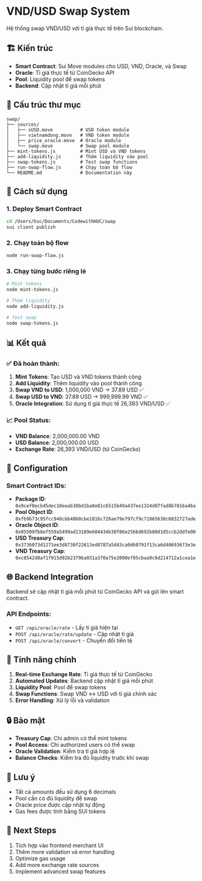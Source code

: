 # VND/USD Swap System

Hệ thống swap VND/USD với tỉ giá thực tế trên Sui blockchain.

## 🏗️ Kiến trúc

- **Smart Contract**: Sui Move modules cho USD, VND, Oracle, và Swap
- **Oracle**: Tỉ giá thực tế từ CoinGecko API
- **Pool**: Liquidity pool để swap tokens
- **Backend**: Cập nhật tỉ giá mỗi phút

## 📁 Cấu trúc thư mục

```
swap/
├── sources/
│   ├── sUSD.move          # USD token module
│   ├── vietnamdong.move   # VND token module
│   ├── price_oracle.move  # Oracle module
│   └── swap.move          # Swap pool module
├── mint-tokens.js         # Mint USD và VND tokens
├── add-liquidity.js       # Thêm liquidity vào pool
├── swap-tokens.js         # Test swap functions
├── run-swap-flow.js       # Chạy toàn bộ flow
└── README.md              # Documentation này
```

## 🚀 Cách sử dụng

### 1. Deploy Smart Contract

```bash
cd /Users/huc/Documents/CodewithHUC/swap
sui client publish
```

### 2. Chạy toàn bộ flow

```bash
node run-swap-flow.js
```

### 3. Chạy từng bước riêng lẻ

```bash
# Mint tokens
node mint-tokens.js

# Thêm liquidity
node add-liquidity.js

# Test swap
node swap-tokens.js
```

## 📊 Kết quả

### ✅ Đã hoàn thành:
1. **Mint Tokens**: Tạo USD và VND tokens thành công
2. **Add Liquidity**: Thêm liquidity vào pool thành công
3. **Swap VND to USD**: 1,000,000 VND → 37.89 USD ✅
4. **Swap USD to VND**: 37.89 USD → 999,999.99 VND ✅
5. **Oracle Integration**: Sử dụng tỉ giá thực tế 26,393 VND/USD ✅

### 📈 Pool Status:
- **VND Balance**: 2,000,000.00 VND
- **USD Balance**: 2,000,000.00 USD
- **Exchange Rate**: 26,393 VND/USD (từ CoinGecko)

## 🔧 Configuration

### Smart Contract IDs:
- **Package ID**: `0x9cef0ecb45dec10eeab38bd1ba8e81c6515b49a437ee1324d07fad8b7816a46a`
- **Pool Object ID**: `0xfb9b73c95fcc948cbb4860cbe1816c726ae79e797cf9c71865638c6832727ade`
- **Oracle Object ID**: `0x05509fb8ef559a5499ad13189e604434b30f86e256bd692b80d1d5ccb2ddfe00`
- **USD Treasury Cap**: `0x3736073d1271ee3d8730f22613ed8787a5d43ca0d60791f13ca6d40693673e3e`
- **VND Treasury Cap**: `0xc8542d8af1f915d92b2379ba031a370a75e2000ef05cbaa9c6d214712a1cea1e`

## 🌐 Backend Integration

Backend sẽ cập nhật tỉ giá mỗi phút từ CoinGecko API và gửi lên smart contract.

### API Endpoints:
- `GET /api/oracle/rate` - Lấy tỉ giá hiện tại
- `POST /api/oracle/rate/update` - Cập nhật tỉ giá
- `POST /api/oracle/convert` - Chuyển đổi tiền tệ

## 🎯 Tính năng chính

1. **Real-time Exchange Rate**: Tỉ giá thực tế từ CoinGecko
2. **Automated Updates**: Backend cập nhật tỉ giá mỗi phút
3. **Liquidity Pool**: Pool để swap tokens
4. **Swap Functions**: Swap VND ↔ USD với tỉ giá chính xác
5. **Error Handling**: Xử lý lỗi và validation

## 🔒 Bảo mật

- **Treasury Cap**: Chỉ admin có thể mint tokens
- **Pool Access**: Chỉ authorized users có thể swap
- **Oracle Validation**: Kiểm tra tỉ giá hợp lệ
- **Balance Checks**: Kiểm tra đủ liquidity trước khi swap

## 📝 Lưu ý

- Tất cả amounts đều sử dụng 6 decimals
- Pool cần có đủ liquidity để swap
- Oracle price được cập nhật tự động
- Gas fees được tính bằng SUI tokens

## 🚀 Next Steps

1. Tích hợp vào frontend merchant UI
2. Thêm more validation và error handling
3. Optimize gas usage
4. Add more exchange rate sources
5. Implement advanced swap features
